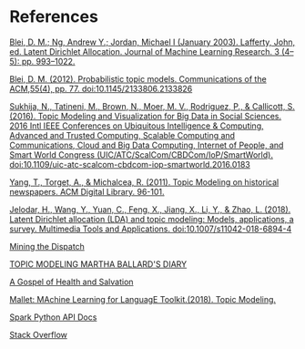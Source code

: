 # References

[Blei, D. M.; Ng, Andrew Y.; Jordan, Michael I (January 2003). Lafferty, John, ed. Latent Dirichlet Allocation. Journal of Machine Learning Research. 3 (4–5): pp. 993–1022.](http://www.jmlr.org/papers/volume3/blei03a/blei03a.pdf)

[Blei, D. M. (2012). Probabilistic topic models. Communications of the ACM,55(4), pp. 77. doi:10.1145/2133806.2133826](http://www.cs.columbia.edu/~blei/papers/Blei2012.pdf)

[Sukhija, N., Tatineni, M., Brown, N., Moer, M. V., Rodriguez, P., & Callicott, S. (2016). Topic Modeling and Visualization for Big Data in Social Sciences. 2016 Intl IEEE Conferences on Ubiquitous Intelligence & Computing, Advanced and Trusted Computing, Scalable Computing and Communications, Cloud and Big Data Computing, Internet of People, and Smart World Congress (UIC/ATC/ScalCom/CBDCom/IoP/SmartWorld). doi:10.1109/uic-atc-scalcom-cbdcom-iop-smartworld.2016.0183](https://ieeexplore.ieee.org/document/7816979)

[Yang, T., Torget, A., &  Michalcea, R. (2011). Topic Modeling on historical newspapers. ACM Digital Library. 96-101.](https://dl.acm.org/citation.cfm?id=2107649)

[Jelodar, H., Wang, Y., Yuan, C., Feng, X., Jiang, X., Li, Y., & Zhao, L. (2018). Latent Dirichlet allocation (LDA) and topic modeling: Models, applications, a survey. Multimedia Tools and Applications. doi:10.1007/s11042-018-6894-4](https://arxiv.org/pdf/1711.04305.pdf)

[Mining the Dispatch](http://dsl.richmond.edu/dispatch/)

[TOPIC MODELING MARTHA BALLARD'S DIARY](http://www.cameronblevins.org/posts/topic-modeling-martha-ballards-diary/)

[A Gospel of Health and Salvation](http://jeriwieringa.com/portfolio/dissertation/)

[Mallet: MAchine Learning for LanguagE Toolkit.(2018). Topic Modeling.](http://mallet.cs.umass.edu/topics.php)

[Spark Python API Docs](https://spark.apache.org/docs/2.4.0/api/python/index.html)

[Stack Overflow](https://stackoverflow.com/)
